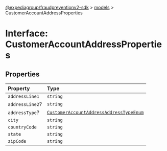 [@expediagroup/fraudpreventionv2-sdk](../../index.md) > [models](../index.md) > CustomerAccountAddressProperties

# Interface: CustomerAccountAddressProperties

## Properties

| Property        | Type                                                                                                           |
| :-------------- | :------------------------------------------------------------------------------------------------------------- |
| `addressLine1`  | `string`                                                                                                       |
| `addressLine2`? | `string`                                                                                                       |
| `addressType`?  | [`CustomerAccountAddressAddressTypeEnum`](../type-aliases/type-alias.CustomerAccountAddressAddressTypeEnum.md) |
| `city`          | `string`                                                                                                       |
| `countryCode`   | `string`                                                                                                       |
| `state`         | `string`                                                                                                       |
| `zipCode`       | `string`                                                                                                       |

